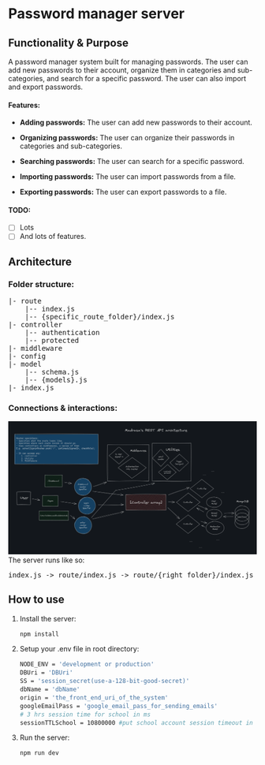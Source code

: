 # Password manager server
## Functionality & Purpose
A password manager system built for managing passwords. The user can add new passwords to their account, organize them in categories and sub-categories, and search for a specific password. The user can also import and export passwords.

#### Features:

- **Adding passwords:** The user can add new passwords to their account.

- **Organizing passwords:** The user can organize their passwords in categories and sub-categories.

- **Searching passwords:** The user can search for a specific password.

- **Importing passwords:** The user can import passwords from a file.

- **Exporting passwords:** The user can export passwords to a file.

#### TODO:
- [ ] Lots
- [ ] And lots of features.

## Architecture
### Folder structure:
<pre>
|- route
    |-- index.js
    |-- {specific_route_folder}/index.js
|- controller 
    |-- authentication
    |-- protected
|- middleware
|- config
|- model
    |-- schema.js
    |-- {models}.js
|- index.js 
</pre>

### Connections & interactions:
![Alt text](public/image.png)
The server runs like so:
<pre>index.js -> route/index.js -> route/{right_folder}/index.js -> controller ( or middleware folder ) -> <- {model}</pre>


## How to use
1. Install the server:
    ```bash
    npm install
    ```
2. Setup your .env file in root directory:
    ```bash
    NODE_ENV = 'development or production'
    DBUri = 'DBUri'
    SS = 'session_secret(use-a-128-bit-good-secret)'
    dbName = 'dbName'
    origin = 'the_front_end_uri_of_the_system'
    googleEmailPass = 'google_email_pass_for_sending_emails'
    # 3 hrs session time for school in ms
    sessionTTLSchool = 10800000 #put school account session timeout in here in `ms`
    ```
3. Run the server:
    ```bash
    npm run dev
    ```